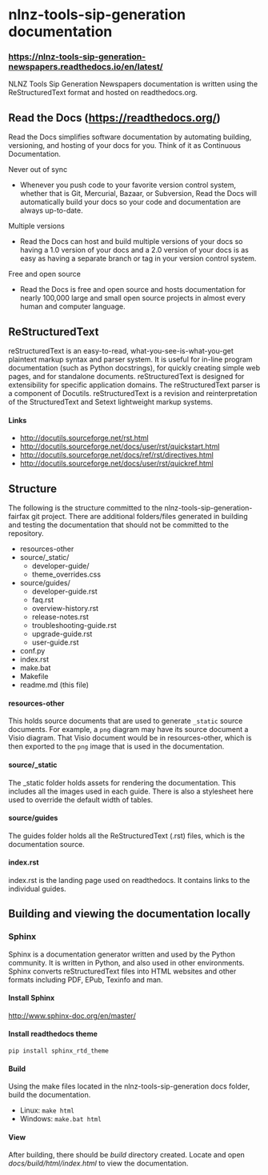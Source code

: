 # nlnz-tools-sip-generation documentation
### https://nlnz-tools-sip-generation-newspapers.readthedocs.io/en/latest/
NLNZ Tools Sip Generation Newspapers documentation is written using the ReStructuredText format and hosted on
readthedocs.org.

## Read the Docs (https://readthedocs.org/)

Read the Docs simplifies software documentation by automating building, versioning, and hosting of your docs for you. 
Think of it as Continuous Documentation.

Never out of sync
- Whenever you push code to your favorite version control system, whether that is Git, Mercurial, 
Bazaar, or Subversion, Read the Docs will automatically build your docs so your code and 
documentation are always up-to-date.

Multiple versions
- Read the Docs can host and build multiple versions of your docs so having a 1.0 version of 
your docs and a 2.0 version of your docs is as easy as having a separate branch or tag in your 
version control system.

Free and open source
- Read the Docs is free and open source and hosts documentation for nearly 100,000 large and 
small open source projects in almost every human and computer language.

## ReStructuredText

reStructuredText is an easy-to-read, what-you-see-is-what-you-get plaintext markup syntax and parser system. 
It is useful for in-line program documentation (such as Python docstrings), for quickly creating simple web pages, 
and for standalone documents. reStructuredText is designed for extensibility for specific application domains. The 
reStructuredText parser is a component of Docutils. reStructuredText is a revision and reinterpretation of the 
StructuredText and Setext lightweight markup systems.

#### Links

- http://docutils.sourceforge.net/rst.html
- http://docutils.sourceforge.net/docs/user/rst/quickstart.html
- http://docutils.sourceforge.net/docs/ref/rst/directives.html
- http://docutils.sourceforge.net/docs/user/rst/quickref.html


## Structure

The following is the structure committed to the nlnz-tools-sip-generation-fairfax git project. There are additional
folders/files generated in building and testing the documentation that should not be committed to the repository.

- resources-other  
- source/_static/
    - developer-guide/
    - theme_overrides.css
- source/guides/
    - developer-guide.rst
    - faq.rst
    - overview-history.rst
    - release-notes.rst
    - troubleshooting-guide.rst
    - upgrade-guide.rst
    - user-guide.rst
- conf.py
- index.rst
- make.bat
- Makefile
- readme.md (this file)

#### resources-other
This holds source documents that are used to generate `_static` source documents. For example, a `png` diagram may
have its source document a Visio diagram. That Visio document would be in resources-other, which is then exported to
the `png` image that is used in the documentation.

#### source/_static
The _static folder holds assets for rendering the documentation. This includes all the images used in each guide.
There is also a stylesheet here used to override the default width of tables.

#### source/guides
The guides folder holds all the ReStructuredText (.rst) files, which is the documentation source.

#### index.rst
index.rst is the landing page used on readthedocs. It contains links to the individual guides.

## Building and viewing the documentation locally

### Sphinx
Sphinx is a documentation generator written and used by the Python community. It is written in Python, and also used in
other environments. Sphinx converts reStructuredText files into HTML websites and other formats including PDF, EPub,
Texinfo and man.

#### Install Sphinx
http://www.sphinx-doc.org/en/master/

#### Install readthedocs theme
`pip install sphinx_rtd_theme`

#### Build
Using the make files located in the nlnz-tools-sip-generation docs folder, build the documentation.

- Linux: `make html`
- Windows: `make.bat html`

#### View
After building, there should be *build* directory created. Locate and open 
*docs/build/html/index.html* to view the documentation.
